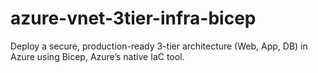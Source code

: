 # azure-vnet-3tier-infra-bicep
Deploy a secure, production-ready 3-tier architecture (Web, App, DB) in Azure using Bicep, Azure’s native IaC tool.
